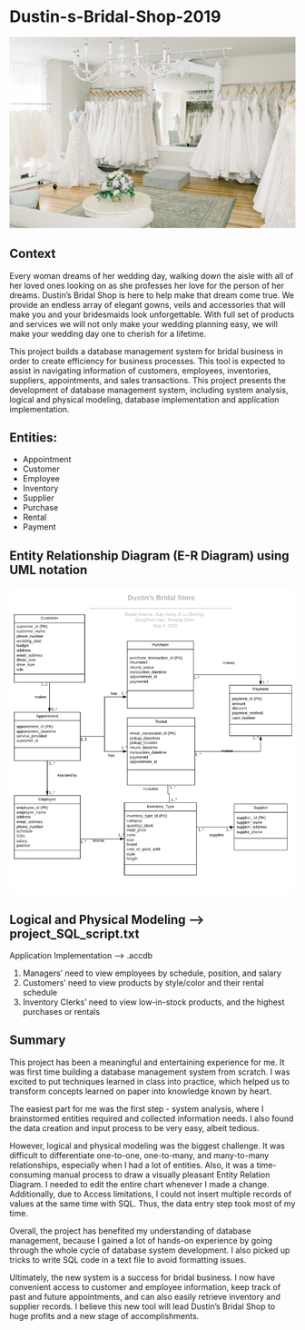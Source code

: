 # Dustin-s-Bridal-Shop-2019

![Bridal_Shop.png](Bridal_Shop.png)

## Context

Every woman dreams of her wedding day, walking down the aisle with all of her loved ones looking on as she professes her love for the person of her dreams. 
Dustin’s Bridal Shop is here to help make that dream come true. We provide an endless array of elegant gowns, 
veils and accessories that will make you and your bridesmaids look unforgettable. With full set of products and services we will not only make your wedding planning easy, 
we will make your wedding day one to cherish for a lifetime.

This project builds a database management system for bridal business  in order to create efficiency for business processes. 
This tool is expected to assist in navigating information of customers, employees, inventories, suppliers, appointments, and sales transactions. 
This project presents the development of database management system, including system analysis, logical and physical modeling, database implementation and application implementation. 

## Entities:
-	Appointment
-	Customer
-	Employee
-	Inventory
-	Supplier
-	Purchase 
-	Rental 
-	Payment 

## Entity Relationship Diagram (E-R Diagram) using UML notation

![erd.png](erd.png)

## Logical and Physical Modeling --> project_SQL_script.txt

Application Implementation --> .accdb

1.	Managers’ need to view employees by schedule, position, and salary
2.	Customers’ need to view products by style/color and their rental schedule
3.	Inventory Clerks’ need to view low-in-stock products, and the highest purchases or rentals

## Summary
This project has been a meaningful and entertaining experience for me. It was first time building a database management system from scratch. I was excited to put techniques learned in class into practice, which helped us to transform concepts learned on paper into knowledge known by heart. 

The easiest part for me was the first step - system analysis, where I brainstormed entities required and collected information needs. I also found the data creation and input process to be very easy, albeit tedious.

However, logical and physical modeling was the biggest challenge. It was difficult to differentiate one-to-one, one-to-many, and many-to-many relationships, especially when I had a lot of entities. Also, it was a time-consuming manual process to draw a visually pleasant Entity Relation Diagram. I needed to edit the entire chart whenever I made a change. Additionally, due to Access limitations, I could not insert multiple records of values at the same time with SQL. Thus, the data entry step took most of my time.

Overall, the project has benefited my understanding of database management, because I gained a lot of hands-on experience by going through the whole cycle of database system development. I also picked up tricks to write SQL code in a text file to avoid formatting issues. 

Ultimately, the new system is a success for bridal business. I now have convenient access to customer and employee information, keep track of past and future appointments, and can also easily retrieve inventory and supplier records. I believe this new tool will lead Dustin’s Bridal Shop to huge profits and a new stage of accomplishments.

